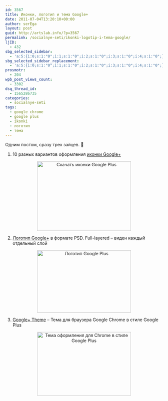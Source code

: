 ```yaml
---
id: 3567
title: Иконки, логотип и тема Google+
date: 2011-07-04T13:20:10+00:00
author: serEga
layout: post
guid: http://artslab.info/?p=3567
permalink: /socialnye-seti/ikonki-logotip-i-tema-google/
ljID:
  - 432
sbg_selected_sidebar:
  - 'a:5:{i:0;s:1:"0";i:1;s:1:"0";i:2;s:1:"0";i:3;s:1:"0";i:4;s:1:"0";}'
sbg_selected_sidebar_replacement:
  - 'a:5:{i:0;s:1:"0";i:1;s:1:"0";i:2;s:1:"0";i:3;s:1:"0";i:4;s:1:"0";}'
prosmotr:
  - 204
wpb_post_views_count:
  - 3302
dsq_thread_id:
  - 1565286735
categories:
  - socialnye-seti
tags:
  - google chrome
  - google plus
  - ikonki
  - логотип
  - тема
---
```

Одним постом, сразу трех зайцев. 🙂

1. 10 разных вариантов оформления [иконки Google+](http://www.graphiics.com/download-free-google1-buttons-in-various-styles-and-designs/)

<center>
  <a href="{{site.img_cdn}}/google_plus_icons.jpg"><img src="{{site.img_cdn}}/google_plus_icons-300x223.jpg" alt="Скачать иконки Google Plus" title="google_plus_icons" width="300" height="223" class="alignnone size-medium wp-image-3568" /></a>
</center>

2. [Логотип Google+](http://mauxwebmaster.deviantart.com/art/Google-216216277) в формате PSD. Full-layered &#8211; виден каждый отдельный слой

<center>
  <a href="{{site.img_cdn}}/logo_google_plus.jpg"><img src="{{site.img_cdn}}/logo_google_plus-300x200.jpg" alt="Логотип Google Plus" title="logo_google_plus" width="300" height="200" class="alignnone size-medium wp-image-3569" srcset="{{site.img_cdn}}/logo_google_plus-300x200.jpg 300w, {{site.img_cdn}}/logo_google_plus.jpg 900w" sizes="(max-width: 300px) 100vw, 300px" /></a>
</center>

3. [Google+ Theme](https://chrome.google.com/webstore/detail/ogdjjnohgopniahihkllpljalpillklb?hl=en-GB) &#8211; Тема для браузера Google Chrome в стиле Google Plus

<center>
  <a href="{{site.img_cdn}}/chrome_theme_google_plus.jpg"><img src="{{site.img_cdn}}/chrome_theme_google_plus-300x204.jpg" alt="Тема оформления для Chrome в стиле Google Plus" title="chrome_theme_google_plus" width="300" height="204" class="alignnone size-medium wp-image-3571" srcset="{{site.img_cdn}}/chrome_theme_google_plus-300x204.jpg 300w, {{site.img_cdn}}/chrome_theme_google_plus-1024x697.jpg 1024w, {{site.img_cdn}}/chrome_theme_google_plus.jpg 1109w" sizes="(max-width: 300px) 100vw, 300px" /></a>
</center>
